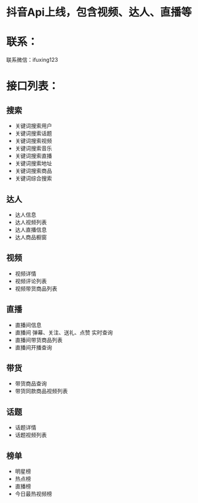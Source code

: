 # 抖音Api上线，包含视频、达人、直播等

<a name="HEYq2"></a>
# 联系：
联系微信：ifuxing123
<a name="GuK5U"></a>
# 接口列表：
<a name="C0EN7"></a>
## 搜索

- 关键词搜索用户
- 关键词搜索话题
- 关键词搜索视频
- 关键词搜索音乐
- 关键词搜索直播
- 关键词搜索地址
- 关键词搜索商品
- 关键词综合搜索
<a name="EmdMH"></a>
## 达人

- 达人信息
- 达人视频列表
- 达人直播信息
- 达人商品橱窗
<a name="oTAag"></a>
## 视频

- 视频详情
- 视频评论列表
- 视频带货商品列表
<a name="Lynwn"></a>
## 直播

- 直播间信息
- 直播间 弹幕、关注、送礼、点赞 实时查询
- 直播间带货商品列表
- 直播间开播查询
<a name="lCf1y"></a>
## 带货

- 带货商品查询
- 带货同款商品视频列表
<a name="vYJ7N"></a>
## 话题

- 话题详情
- 话题视频列表
<a name="Z3Ta1"></a>
## 榜单

- 明星榜
- 热点榜
- 直播榜
- 今日最热视频榜
